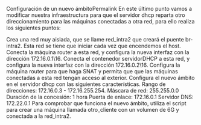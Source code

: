 Configuración de un nuevo ámbitoPermalink
En este último punto vamos a modificar nuestra infraestructura para que el servidor dhcp reparta otro direccionamiento para las máquinas conectadas a otra red, para ello realiza los siguientes puntos:

Crea una red muy aislada, que se llame red_intra2 que creará el puente br-intra2. Esta red se tiene que iniciar cada vez que encendemos el host.
Conecta la máquina router a esta red, y configura la nueva interfaz con la dirección 172.16.0.1\16.
Conecta el contenedor servidorDHCP a esta red, y configura la nueva interfaz con la dirección 172.16.0.2\16.
Configura la máquina router para que haga SNAT y permita que que las máquinas conectadas a esta red tengan acceso al exterior.
Configura el nuevo ámbito en el servidor dhcp con las siguientes características.
Rango de direcciones: 172.16.0.3 - 172.16.255.254.
Máscara de red: 255.255.0.0
Duración de la concesión: 1 hora
Puerta de enlace: 172.16.0.1
Servidor DNS: 172.22.0.1
Para comprobar que funciona el nuevo ámbito, utiliza el script para crear una máquina llamada otro_cliente con un volumen de 6G y conectada a la red_intra2.
